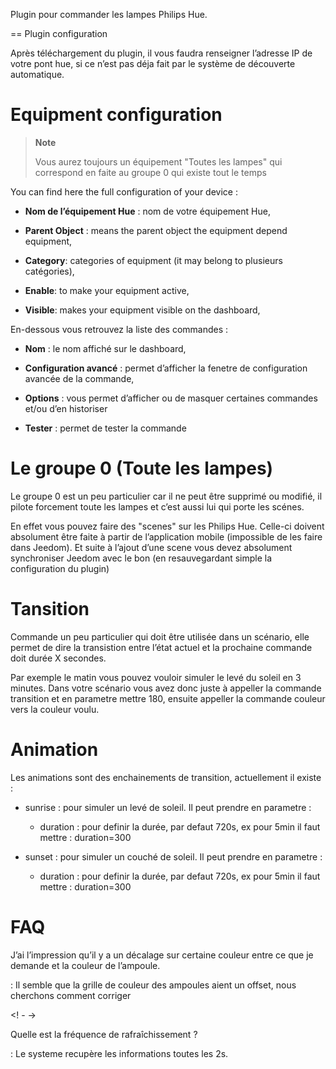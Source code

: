 Plugin pour commander les lampes Philips Hue.

== Plugin configuration

Après téléchargement du plugin, il vous faudra renseigner l’adresse IP
de votre pont hue, si ce n’est pas déja fait par le système de
découverte automatique.

Equipment configuration
=============================

> **Note**
>
> Vous aurez toujours un équipement "Toutes les lampes" qui correspond
> en faite au groupe 0 qui existe tout le temps

You can find here the full configuration of your device :

-   **Nom de l’équipement Hue** : nom de votre équipement Hue,

-   **Parent Object** : means the parent object the equipment depend
    equipment,

-   **Category**: categories of equipment (it may belong to
    plusieurs catégories),

-   **Enable**: to make your equipment active,

-   **Visible**: makes your equipment visible on the dashboard,

En-dessous vous retrouvez la liste des commandes :

-   **Nom** : le nom affiché sur le dashboard,

-   **Configuration avancé** : permet d’afficher la fenetre de
    configuration avancée de la commande,

-   **Options** : vous permet d’afficher ou de masquer certaines
    commandes et/ou d’en historiser

-   **Tester** : permet de tester la commande

Le groupe 0 (Toute les lampes) 
==============================

Le groupe 0 est un peu particulier car il ne peut être supprimé ou
modifié, il pilote forcement toute les lampes et c’est aussi lui qui
porte les scénes.

En effet vous pouvez faire des "scenes" sur les Philips Hue. Celle-ci
doivent absolument être faite à partir de l’application mobile
(impossible de les faire dans Jeedom). Et suite à l’ajout d’une scene
vous devez absolument synchroniser Jeedom avec le bon (en resauvegardant
simple la configuration du plugin)

Tansition 
=========

Commande un peu particulier qui doit être utilisée dans un scénario,
elle permet de dire la transistion entre l’état actuel et la prochaine
commande doit durée X secondes.

Par exemple le matin vous pouvez vouloir simuler le levé du soleil en 3
minutes. Dans votre scénario vous avez donc juste à appeller la commande
transition et en parametre mettre 180, ensuite appeller la commande
couleur vers la couleur voulu.

Animation 
=========

Les animations sont des enchainements de transition, actuellement il
existe :

-   sunrise : pour simuler un levé de soleil. Il peut prendre en
    parametre :

    -   duration : pour definir la durée, par defaut 720s, ex pour 5min
        il faut mettre : duration=300

-   sunset : pour simuler un couché de soleil. Il peut prendre en
    parametre :

    -   duration : pour definir la durée, par defaut 720s, ex pour 5min
        il faut mettre : duration=300

FAQ
===

J’ai l’impression qu’il y a un décalage sur certaine couleur entre ce que je demande et la couleur de l’ampoule.

:   Il semble que la grille de couleur des ampoules aient un offset,
    nous cherchons comment corriger

<! - ->

Quelle est la fréquence de rafraîchissement ?

:   Le systeme recupère les informations toutes les 2s.


